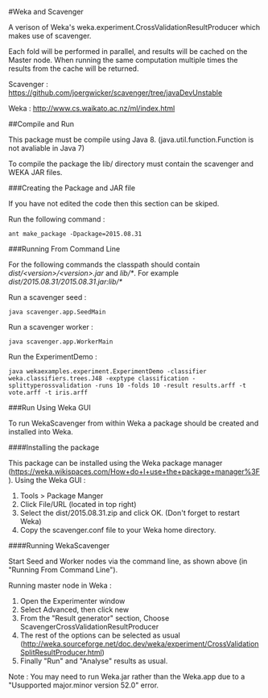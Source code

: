 #Weka and Scavenger

A verison of Weka's weka.experiment.CrossValidationResultProducer which makes use of scavenger.

Each fold will be performed in parallel, and results will be cached on the Master node. When running the same computation multiple times the results from the cache will be returned. 

Scavenger : https://github.com/joergwicker/scavenger/tree/javaDevUnstable

Weka : http://www.cs.waikato.ac.nz/ml/index.html

##Compile and Run

This package must be compile using Java 8. (java.util.function.Function is not avaliable in Java 7)

To compile the package the lib/ directory must contain the scavenger and WEKA JAR files.

 
###Creating the Package and JAR file

If you have not edited the code then this section can be skiped.

Run the following command :

```
ant make_package -Dpackage=2015.08.31
```

###Running From Command Line

For the following commands the classpath should contain *dist/\<version\>/\<version\>.jar* and *lib/\**. For example *dist/2015.08.31/2015.08.31.jar:lib/\**

Run a scavenger seed :

```
java scavenger.app.SeedMain

```

Run a scavenger worker :

```
java scavenger.app.WorkerMain

```

Run the ExperimentDemo :

```
java wekaexamples.experiment.ExperimentDemo -classifier weka.classifiers.trees.J48 -exptype classification -splittyperossvalidation -runs 10 -folds 10 -result results.arff -t vote.arff -t iris.arff
```

###Run Using Weka GUI

To run WekaScavenger from within Weka a package should be created and installed into Weka. 

####Installing the package

This package can be installed using the Weka package manager (https://weka.wikispaces.com/How+do+I+use+the+package+manager%3F). Using the Weka GUI :

1. Tools > Package Manger
2. Click File/URL (located in top right)
3. Select the dist/2015.08.31.zip and click OK. (Don't forget to restart Weka)
4. Copy the scavenger.conf file to your Weka home directory.

####Running WekaScavenger

Start Seed and Worker nodes via the command line, as shown above (in "Running From Command Line").

Running master node in Weka :

1. Open the Experimenter window
2. Select Advanced, then click new
3. From the "Result generator" section, Choose ScavengerCrossValidationResultProducer
4. The rest of the options can be selected as usual (http://weka.sourceforge.net/doc.dev/weka/experiment/CrossValidationSplitResultProducer.html) 
5. Finally "Run" and "Analyse" results as usual.


Note : You may need to run Weka.jar rather than the Weka.app due to a "Usupported major.minor version 52.0" error.
